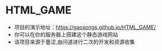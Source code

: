 # HTML_GAME

* 项目的演示地址：https://gaosongs.github.io/HTML_GAME/
* 你可以在你的服务器上搭建这个静态游戏网站
* 该项目来源于墨涩,由问道进行二次的开发和资源收集
